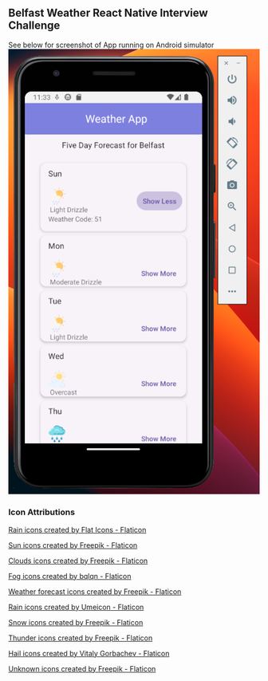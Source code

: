 ## Belfast Weather React Native Interview Challenge


See below for screenshot of App running on Android simulator
![readme-app-screenshot.png](ReadmeAssests%2Freadme-app-screenshot.png)


### Icon Attributions
<a href="https://www.flaticon.com/free-icons/rain" title="rain icons">Rain icons created by Flat Icons - Flaticon</a>

<a href="https://www.flaticon.com/free-icons/sun" title="sun icons">Sun icons created by Freepik - Flaticon</a>

<a href="https://www.flaticon.com/free-icons/clouds" title="clouds icons">Clouds icons created by Freepik - Flaticon</a>

<a href="https://www.flaticon.com/free-icons/fog" title="fog icons">Fog icons created by bqlqn - Flaticon</a>

<a href="https://www.flaticon.com/free-icons/weather-forecast" title="weather forecast icons">Weather forecast icons created by Freepik - Flaticon</a>

<a href="https://www.flaticon.com/free-icons/rain" title="rain icons">Rain icons created by Umeicon - Flaticon</a>

<a href="https://www.flaticon.com/free-icons/snow" title="snow icons">Snow icons created by Freepik - Flaticon</a>

<a href="https://www.flaticon.com/free-icons/thunder" title="thunder icons">Thunder icons created by Freepik - Flaticon</a>

<a href="https://www.flaticon.com/free-icons/hail" title="hail icons">Hail icons created by Vitaly Gorbachev - Flaticon</a>

<a href="https://www.flaticon.com/free-icons/unknown" title="unknown icons">Unknown icons created by Freepik - Flaticon</a>
